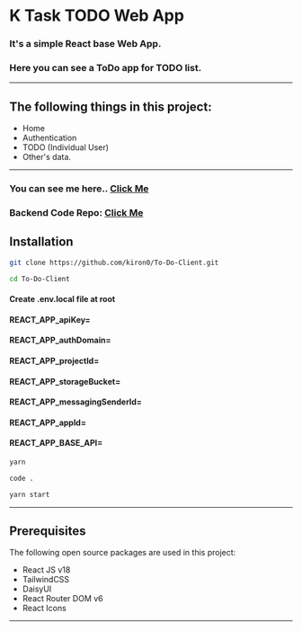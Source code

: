 # K Task TODO Web App

### It's a simple React base Web App.

### Here you can see a ToDo app for TODO list.

---

## The following things in this project:

- Home
- Authentication
- TODO (Individual User)
- Other's data.

---

### You can see me here.. [Click Me](https://todo.kiron.dev)

### Backend Code Repo: [Click Me](https://github.com/kiron0/To-Do-Server)

## Installation

```bash
git clone https://github.com/kiron0/To-Do-Client.git
```

```bash
cd To-Do-Client
```

#### Create .env.local file at root

#### REACT_APP_apiKey=

#### REACT_APP_authDomain=

#### REACT_APP_projectId=

#### REACT_APP_storageBucket=

#### REACT_APP_messagingSenderId=

#### REACT_APP_appId=

#### REACT_APP_BASE_API=

```bash
yarn
```

```bash
code .
```

```bash
yarn start
```

---

## Prerequisites

The following open source packages are used in this project:

- React JS v18
- TailwindCSS
- DaisyUI
- React Router DOM v6
- React Icons

---
